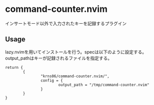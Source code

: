 # command-counter.nvim
インサートモード以外で入力されたキーを記録するプラグイン

## Usage
lazy.nvimを用いてインストールを行う。specは以下のように設定する。output_pathはキーが記録されるファイルを指定する。

```
return {
        {
                "krns06/command-counter.nvim/",
                config = {
                        output_path = "/tmp/command-counter.nvim"
                }
        }
}
```
